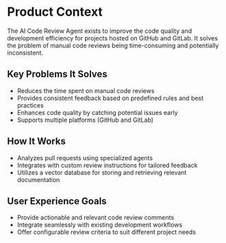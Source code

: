 # Product Context

The AI Code Review Agent exists to improve the code quality and development efficiency for projects hosted on GitHub and GitLab. It solves the problem of manual code reviews being time-consuming and potentially inconsistent.

## Key Problems It Solves
- Reduces the time spent on manual code reviews
- Provides consistent feedback based on predefined rules and best practices
- Enhances code quality by catching potential issues early
- Supports multiple platforms (GitHub and GitLab)

## How It Works
- Analyzes pull requests using specialized agents
- Integrates with custom review instructions for tailored feedback
- Utilizes a vector database for storing and retrieving relevant documentation

## User Experience Goals
- Provide actionable and relevant code review comments
- Integrate seamlessly with existing development workflows
- Offer configurable review criteria to suit different project needs
